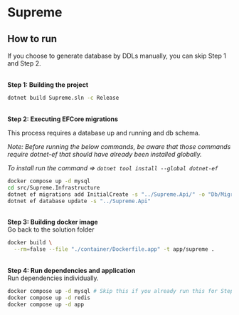 # Supreme

## How to run

If you choose to generate database by DDLs manually, you can skip Step 1 and Step 2.
<br/>
<br/>

<b>Step 1: Building the project</b>

```bash
dotnet build Supreme.sln -c Release
```
<br/>
<b>Step 2: Executing EFCore migrations</b>

This process requires a database up and running and db schema.

<i>Note: Before running the below commands, be aware that those commands require dotnet-ef that should have already been installed globally. <br/>

To install run the command => ```dotnet tool install --global dotnet-ef``` </i>


```bash
docker compose up -d mysql
cd src/Supreme.Infrastructure
dotnet ef migrations add InitialCreate -s "../Supreme.Api/" -o "Db/Migrations/"
dotnet ef database update -s "../Supreme.Api"
```

<br/>
<b>Step 3: Building docker image</b>

<br/>
Go back to the solution folder

```bash
docker build \
  --rm=false --file "./container/Dockerfile.app" -t app/supreme .
```

<br/>
<b>Step 4: Run dependencies and application</b>

<br/>
Run dependencies individually.

```bash
docker compose up -d mysql # Skip this if you already run this for Step #2.
docker compose up -d redis
docker compose up -d app
```